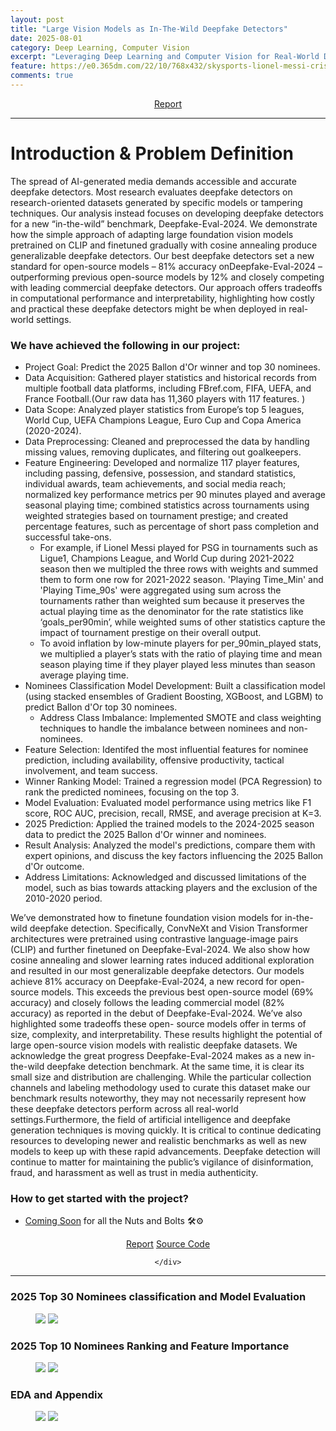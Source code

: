 ```yaml
---
layout: post
title: "Large Vision Models as In-The-Wild Deepfake Detectors"
date: 2025-08-01
category: Deep Learning, Computer Vision
excerpt: "Leveraging Deep Learning and Computer Vision for Real-World Deepfake Detection: <b> Deep Learning, Computer Vision, Large Vision Models (ResNet-50, ViT-b32, and ConvNeXt-base)</b>"
feature: https://e0.365dm.com/22/10/768x432/skysports-lionel-messi-cristiano-ronaldo_5934657.jpg?20221018103356
comments: true
---
```


<center>
    <div class="btn-group">
        <a href="https://drive.google.com/file/d/13QLd0e1ZhJNi_14azIgymZv38Wvi5oc2/view?usp=sharing" class="btn btn-success">Report</a>
    </div>

</center>
<hr>

# Introduction & Problem Definition

The spread of AI-generated media demands accessible and accurate deepfake detectors. Most research evaluates deepfake detectors on research-oriented datasets
generated by specific models or tampering techniques. Our analysis instead focuses on developing deepfake detectors for a new “in-the-wild” benchmark, Deepfake-Eval-2024.
We demonstrate how the simple approach of adapting large foundation vision models pretrained on CLIP and finetuned gradually with cosine annealing produce generalizable
deepfake detectors. Our best deepfake detectors set a new standard for open-source models – 81% accuracy onDeepfake-Eval-2024 – outperforming previous open-source
models by 12% and closely competing with leading commercial deepfake detectors. Our approach offers tradeoffs in computational performance and interpretability, highlighting
how costly and practical these deepfake detectors might be when deployed in real-world settings.

### We have achieved the following in our project:

- Project Goal: Predict the 2025 Ballon d'Or winner and top 30 nominees.
- Data Acquisition: Gathered player statistics and historical records from multiple football data platforms, including FBref.com, FIFA, UEFA, and France Football.(Our raw data has 11,360 players with 117 features. )
- Data Scope: Analyzed player statistics from Europe’s top 5 leagues, World Cup, UEFA Champions League, Euro Cup and Copa America (2020-2024).
- Data Preprocessing: Cleaned and preprocessed the data by handling missing values, removing duplicates, and filtering out goalkeepers.
- Feature Engineering: Developed and normalize 117 player features, including passing, defensive, possession, and standard statistics, individual awards, team achievements, and social media reach; normalized key performance metrics per 90 minutes played and average seasonal playing time; combined statistics across tournaments using weighted strategies based on tournament prestige; and created percentage features, such as percentage of short pass completion and successful take-ons.
  - For example, if Lionel Messi played for PSG in tournaments such as Ligue1, Champions League, and World Cup during 2021-2022 season then we multipled the three rows with weights and summed them to form one row for 2021-2022 season. 'Playing Time_Min' and 'Playing Time_90s' were aggregated using sum across the tournaments rather than weighted sum because it preserves the actual playing time as the denominator for the rate statistics like ‘goals_per90min’, while weighted sums of other statistics capture the impact of tournament prestige on their overall output.
  - To avoid inflation by low-minute players for per_90min_played stats, we multiplied a player’s stats with the ratio of playing time and mean season playing time if they player played less minutes than season average playing time.
- Nominees Classification Model Development: Built a classification model (using stacked ensembles of Gradient Boosting, XGBoost, and LGBM) to predict Ballon d'Or top 30 nominees.
  - Address Class Imbalance: Implemented SMOTE and class weighting techniques to handle the imbalance between nominees and non-nominees.
- Feature Selection: Identifed the most influential features for nominee prediction, including availability, offensive productivity, tactical involvement, and team success.
- Winner Ranking Model: Trained a regression model (PCA Regression) to rank the predicted nominees, focusing on the top 3.
- Model Evaluation: Evaluated model performance using metrics like F1 score, ROC AUC, precision, recall, RMSE, and average precision at K=3.
- 2025 Prediction: Applied the trained models to the 2024-2025 season data to predict the 2025 Ballon d'Or winner and nominees.
- Result Analysis: Analyzed the model's predictions, compare them with expert opinions, and discuss the key factors influencing the 2025 Ballon d'Or outcome.
- Address Limitations: Acknowledged and discussed limitations of the model, such as bias towards attacking players and the exclusion of the 2010-2020 period.

We’ve demonstrated how to finetune foundation vision models for in-the-wild deepfake detection. Specifically,
ConvNeXt and Vision Transformer architectures were pretrained using contrastive language-image pairs (CLIP) and
further finetuned on Deepfake-Eval-2024. We also show how cosine annealing and slower learning rates induced additional exploration and resulted in our most generalizable
deepfake detectors. Our models achieve 81% accuracy on Deepfake-Eval-2024, a new record for open-source models.
This exceeds the previous best open-source model (69% accuracy) and closely follows the leading commercial model
(82% accuracy) as reported in the debut of Deepfake-Eval-2024. We’ve also highlighted some tradeoffs these open-
source models offer in terms of size, complexity, and interpretability. These results highlight the potential of large
open-source vision models with realistic deepfake datasets. We acknowledge the great progress Deepfake-Eval-2024
makes as a new in-the-wild deepfake detection benchmark. At the same time, it is clear its small size and distribution
are challenging. While the particular collection channels and labeling methodology used to curate this dataset make
our benchmark results noteworthy, they may not necessarily represent how these deepfake detectors perform across all
real-world settings.Furthermore, the field of artificial intelligence and deepfake generation techniques is moving quickly.
It is critical to continue dedicating resources to developing newer and realistic benchmarks as well as new models to keep up with
these rapid advancements. Deepfake detection will continue to matter for maintaining the public’s vigilance of disinformation, fraud, and harassment as well as trust in media
authenticity.

### How to get started with the project?

- [Coming Soon](https://github.com/Deepfake-Detection-KKO/deepfake-detection) for all the Nuts and Bolts 🛠️⚙️

<center>
    <div class="btn-group">
        <a href="https://drive.google.com/file/d/13QLd0e1ZhJNi_14azIgymZv38Wvi5oc2/view?usp=sharing" class="btn btn-success">Report</a>
        <a href="https://github.com/Deepfake-Detection-KKO/deepfake-detection" class="btn btn-info">Source Code</a>

    </div>

</center>
<hr>

<!-- <iframe src="https://www.linkedin.com/embed/feed/update/urn:li:ugcPost:7324982715483590656?collapsed=1" height="600" width="725" frameborder="0" allowfullscreen="" title="Embedded post"></iframe> -->

### 2025 Top 30 Nominees classification and Model Evaluation

<figure class="half">
    <a href='/assets/img/Deepfake/GradCam.png'><img src='/assets/img/Deepfake/GradCam.png'></a>
    <a href='/assets/img/Deepfake/evalmetrics2.png.png'><img src='/assets/img/Deepfake/evalmetrics2.png'></a>
</figure>

### 2025 Top 10 Nominees Ranking and Feature Importance

<figure class="half">
    <a href='/assets/img/Deepfake/evalmetrics.png'><img src='/assets/img/Deepfake/evalmetrics.png'></a>
    <a href='/assets/img/Deepfake/inferencetest.png'><img src='/assets/img/ballDeepfakeondor/inferencetest.png'></a>

</figure>

### EDA and Appendix

<figure class="half">
    <a href='/assets/img//ballondor/EDA.png'><img src='/assets/img//ballondor/EDA.png'></a>
    <a href='/assets/img//ballondor/Appendixballon.png'><img src='/assets/img//ballondor/Appendixballon.png'></a>
</figure>
